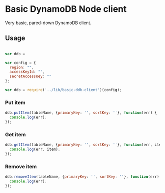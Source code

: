 
# Basic DynamoDB Node client

Very basic, pared-down DynamoDB client.

## Usage

```javascript

var ddb =

var config = {
  region: "",
  accessKeyId: "",
  secretAccessKey: ""
};

var ddb = require('../lib/basic-ddb-client')(config);

```

### Put item

```javascript
ddb.putItem(tableName, {primaryKey: '', sortKey: ''}, function(err) {
  console.log(err);
});
```

### Get item

```javascript
ddb.getItem(tableName, {primaryKey: '', sortKey: ''}, function(err, item) {
  console.log(err, item);
});
```

### Remove item

```javascript
ddb.removeItem(tableName, {primaryKey: '', sortKey: ''}, function(err) {
  console.log(err);
});
```
